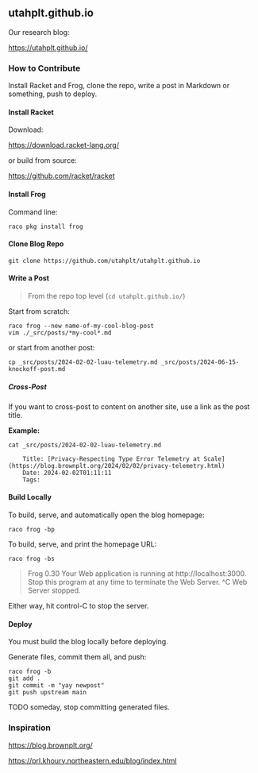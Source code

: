 ## utahplt.github.io

Our research blog:

<https://utahplt.github.io/>


### How to Contribute

Install Racket and Frog, clone the repo, write a post in Markdown or something, push to deploy.


#### Install Racket

Download:

<https://download.racket-lang.org/>


or build from source:

<https://github.com/racket/racket>


#### Install Frog

Command line:

```
raco pkg install frog
```


#### Clone Blog Repo

```
git clone https://github.com/utahplt/utahplt.github.io
```


#### Write a Post

> From the repo top level (`cd utahplt.github.io/`)

Start from scratch:

```
raco frog --new name-of-my-cool-blog-post
vim ./_src/posts/*my-cool*.md
```

or start from another post:

```
cp _src/posts/2024-02-02-luau-telemetry.md _src/posts/2024-06-15-knockoff-post.md
```


##### Cross-Post

If you want to cross-post to content on another site, use a link as the post title.

**Example:**

```
cat _src/posts/2024-02-02-luau-telemetry.md

    Title: [Privacy-Respecting Type Error Telemetry at Scale](https://blog.brownplt.org/2024/02/02/privacy-telemetry.html)
    Date: 2024-02-02T01:11:11
    Tags: 

```


#### Build Locally

To build, serve, and automatically open the blog homepage:

```
raco frog -bp
```

To build, serve, and print the homepage URL:

```
raco frog -bs
```

>   Frog 0.30
>   Your Web application is running at http://localhost:3000.
>   Stop this program at any time to terminate the Web Server.
>   ^C
>   Web Server stopped.

Either way, hit control-C to stop the server.


#### Deploy

You must build the blog locally before deploying.

Generate files, commit them all, and push:


```
raco frog -b
git add .
git commit -m "yay newpost"
git push upstream main
```

TODO someday, stop committing generated files.


### Inspiration

<https://blog.brownplt.org/>

<https://prl.khoury.northeastern.edu/blog/index.html>

